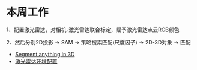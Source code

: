 # 本周工作
1、配置激光雷达，对相机-激光雷达联合标定，赋予激光雷达点云RGB颜色

2、然后分别2D投影 -> SAM -> 策略搜索匹配(尺度因子) -> 2D-3D对象 -> 匹配


- [Segment anything in 3D](https://blog.csdn.net/peng_258/article/details/131367841)
- [激光雷达环境配置](https://blog.csdn.net/peng_258/article/details/131305782)
  
